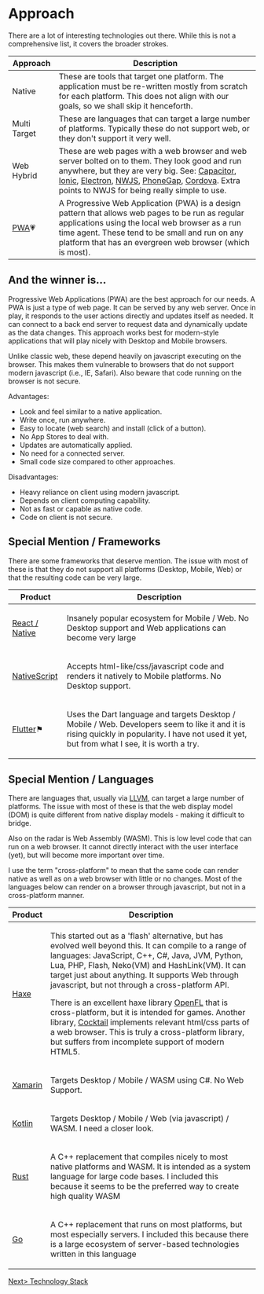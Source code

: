 # Approach
There are a lot of interesting technologies out there. While this is not a comprehensive list, it covers the broader strokes.

| Approach | Description |
| -------- | ----------- |
| Native | These are tools that target one platform. The application must be re-written mostly from scratch for each platform. This does not align with our goals, so we shall skip it henceforth. |
| Multi Target | These are languages that can target a large number of platforms. Typically these do not support web, or they don't support it very well. |
| Web Hybrid | These are web pages with a web browser and web server bolted on to them. They look good and run anywhere, but they are very big. See: [Capacitor](https://capacitorjs.com/), [Ionic](https://ionicframework.com/), [Electron](https://www.electronjs.org/), [NWJS](https://nwjs.io/), [PhoneGap](https://phonegap.com/), [Cordova](https://cordova.apache.org/). Extra points to NWJS for being really simple to use. |
| [PWA](https://developer.mozilla.org/en-US/docs/Web/Progressive_web_apps)💗 | A Progressive Web Application (PWA) is a design pattern that allows web pages to be run as regular applications using the local web browser as a run time agent. These tend to be small and run on any platform that has an evergreen web browser (which is most). |

## And the winner is...
Progressive Web Applications (PWA) are the best approach for our needs. A PWA is just a type of web page. It can be served by any web server. Once in play, it responds to the user actions directly and updates itself as needed. It can connect to a back end server to request data and dynamically update as the data changes. This approach works best for modern-style applications that will play nicely with Desktop and Mobile browsers.

Unlike classic web, these depend heavily on javascript executing on the browser. This makes them vulnerable to browsers that do not support modern javascript (i.e., IE, Safari). Also beware that code running on the browser is not secure.  

Advantages:

- Look and feel similar to a native application.
- Write once, run anywhere.
- Easy to locate (web search) and install (click of a button).
- No App Stores to deal with.
- Updates are automatically applied.
- No need for a connected server.
- Small code size compared to other approaches.

Disadvantages:

- Heavy reliance on client using modern javascript.
- Depends on client computing capability.
- Not as fast or capable as native code.
- Code on client is not secure.

## Special Mention / Frameworks
There are some frameworks that deserve mention. The issue with most of these is that they do not support all platforms (Desktop, Mobile, Web) or that the resulting code can be very large.

| Product | Description |
| ------- | ----------- |
| [React / Native](https://reactnative.dev/) | <p>Insanely popular ecosystem for Mobile / Web. No Desktop support and Web applications can become very large</p> |
| [NativeScript](https://nativescript.org/) | <p>Accepts html-like/css/javascript code and renders it natively to Mobile platforms. No Desktop support. </p> |
| [Flutter](https://flutter.dev/)⚑ | <p>Uses the Dart language and targets Desktop / Mobile / Web. Developers seem to like it and it is rising quickly in popularity. I have not used it yet, but from what I see, it is worth a try.</p>  |

## Special Mention / Languages
There are languages that, usually via [LLVM](https://llvm.org/), can target a large number of platforms. The issue with most of these is that the web display model (DOM) is quite different from native display models - making it difficult to bridge.

Also on the radar is Web Assembly (WASM). This is low level code that can run on a web browser. It cannot directly interact with the user interface (yet), but will become more important over time.

I use the term "cross-platform" to mean that the same code can render native as well as on a web browser with little or no changes. Most of the languages below can render on a browser through javascript, but not in a cross-platform manner.

| Product | Description |
| ------- | ----------- |
| [Haxe](https://haxe.org/) | <p>This started out as a 'flash' alternative, but has evolved well beyond this. It can compile to a range of languages: JavaScript, C++, C#, Java, JVM, Python, Lua, PHP, Flash, Neko(VM) and HashLink(VM). It can target just about anything. It supports Web through javascript, but not through a cross-platform API.</p><p>There is an excellent haxe library [OpenFL](https://www.openfl.org/) that is cross-platform, but it is intended for games. Another library, [Cocktail](https://github.com/silexlabs/Cocktail) implements relevant html/css parts of a web browser. This is truly a cross-platform library, but suffers from incomplete support of modern HTML5.</p> |
| [Xamarin](https://github.com/xamarin) | <p>Targets Desktop / Mobile / WASM using C#. No Web Support.</p> |
| [Kotlin](https://kotlinlang.org/) | <p>Targets Desktop / Mobile / Web (via javascript) / WASM. I need a closer look.</p> |
| [Rust](https://www.rust-lang.org/) | <p>A C++ replacement that compiles nicely to most native platforms and WASM. It is intended as a system language for large code bases. I included this because it seems to be the preferred way to create high quality WASM</p>  |
| [Go](https://golang.org/) | <p>A C++ replacement that runs on most platforms, but most especially servers. I included this because there is a large ecosystem of server-based technologies written in this language</p> |

[Next> Technology Stack](TechStack.md)